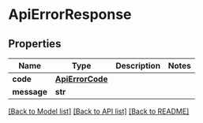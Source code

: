 # ApiErrorResponse

## Properties
Name | Type | Description | Notes
------------ | ------------- | ------------- | -------------
**code** | [**ApiErrorCode**](ApiErrorCode.md) |  | 
**message** | **str** |  | 

[[Back to Model list]](../README.md#documentation-for-models) [[Back to API list]](../README.md#documentation-for-api-endpoints) [[Back to README]](../README.md)

